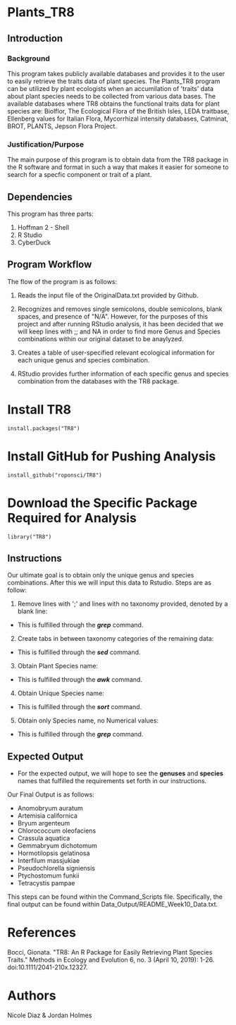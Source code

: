 # Plants_TR8

## Introduction

### Background
This program takes publicly available databases and provides it to the user to easily
retrieve the traits data of plant species. The Plants_TR8 program can be utilized by
plant ecologists when an accumilation of 'traits' data about plant species needs to be
collected from various data bases. The available databases where TR8 obtains the functional
traits data for plant species are: Biolflor, The Ecological Flora of the British Isles,
LEDA traitbase, Ellenberg values for Italian Flora, Mycorrhizal intensity databases,
Catminat, BROT, PLANTS, Jepson Flora Project.

### Justification/Purpose
The main purpose of this program is to obtain data from the TR8 package in the R
software and format in such a way that makes it easier for someone to search for
a specfic component or trait of a plant.

## Dependencies
This program has three parts:
1) Hoffman 2 - Shell
2) R Studio
3) CyberDuck

## Program Workflow
The flow of the program is as follows:

1) Reads the input file of the OriginalData.txt provided by Github.

2) Recognizes and removes single semicolons, double semicolons, blank spaces, and presence of "N/A". However, for
the purposes of this project and after running RStudio analysis, it has been decided that we will keep lines with ;; and NA in order to find more Genus and Species combinations within our original dataset to be anaylyzed.

3) Creates a table of user-specified relevant ecological information for each unique genus and species combination.

4) RStudio provides further information of each specific genus and species combination from the databases with the TR8 package.

# Install TR8
``` {r}
install.packages("TR8")
```

# Install GitHub for Pushing Analysis
``` {r}
install_github("roponsci/TR8")
```

# Download the Specific Package Required for Analysis
``` {r}
library("TR8")
```

## Instructions
Our ultimate goal is to obtain only the unique genus and species combinations. After this
we will input this data to Rstudio. Steps are as follow:

1) Remove lines with ';' and lines with no taxonomy provided,
denoted by a blank line: 
- This is fulfilled through the ***grep*** command.

2) Create tabs in between taxonomy categories of the remaining data: 
- This is fulfilled through the ***sed*** command.

3) Obtain Plant Species name: 
- This is fulfilled through the ***awk*** command.

4) Obtain Unique Species name: 
- This is fulfilled through the ***sort*** command.

5) Obtain only Species name, no Numerical values: 
- This is fulfilled through the ***grep*** command.

## Expected Output
- For the expected output, we will hope to see the **genuses** and **species** names that fulfilled 
the requirements set forth in our instructions.

Our Final Output is as follows:

- Anomobryum auratum
- Artemisia californica
- Bryum argenteum
- Chlorococcum oleofaciens
- Crassula aquatica
- Gemmabryum dichotomum
- Hormotilopsis gelatinosa
- Interfilum massjukiae
- Pseudochlorella signiensis
- Ptychostomum funkii
- Tetracystis pampae

This steps can be found within the Command_Scripts file. Specifically, the final output can be found within Data_Output/README_Week10_Data.txt.

# References
Bocci, Gionata. "TR8: An R Package for Easily Retrieving Plant Species Traits."
        Methods in Ecology and Evolution 6, no. 3 (April 10, 2019): 1-26.
        doi:10.1111/2041-210x.12327.

# Authors
Nicole Diaz & Jordan Holmes


